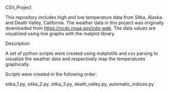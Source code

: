 CSV_Project

This repository includes high and low temperature data from Sitka, Alaska and Death Valley, California. The weather data in this project was originally downloaded from https://ncdc.noaa.gov/cdo-web. The data values are visualized using line graphs with the matplot library.

Description

A set of python scripts were created using matplotlib and csv parsing to visualize the weather data and respectively map the temperatures graphically.

Scripts were created in the following order:

sitka_1.py,
sitka_2.py,
sitka_3.py,
death_valley.py,
automatic_indices.py